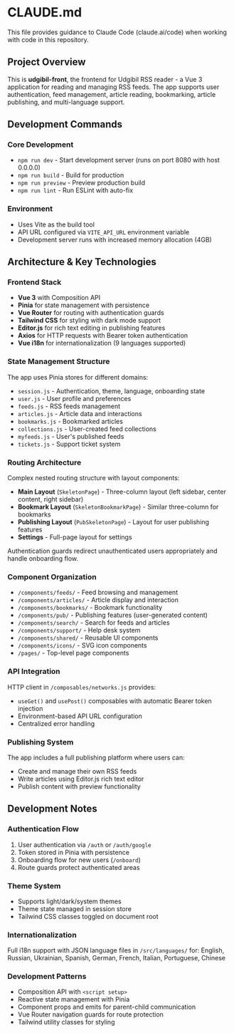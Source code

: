 # CLAUDE.md

This file provides guidance to Claude Code (claude.ai/code) when working with code in this repository.

## Project Overview

This is **udgibil-front**, the frontend for Udgibil RSS reader - a Vue 3 application for reading and managing RSS feeds. The app supports user authentication, feed management, article reading, bookmarking, article publishing, and multi-language support.

## Development Commands

### Core Development
- `npm run dev` - Start development server (runs on port 8080 with host 0.0.0.0)
- `npm run build` - Build for production 
- `npm run preview` - Preview production build
- `npm run lint` - Run ESLint with auto-fix

### Environment
- Uses Vite as the build tool
- API URL configured via `VITE_API_URL` environment variable
- Development server runs with increased memory allocation (4GB)

## Architecture & Key Technologies

### Frontend Stack
- **Vue 3** with Composition API
- **Pinia** for state management with persistence
- **Vue Router** for routing with authentication guards
- **Tailwind CSS** for styling with dark mode support
- **Editor.js** for rich text editing in publishing features
- **Axios** for HTTP requests with Bearer token authentication
- **Vue i18n** for internationalization (9 languages supported)

### State Management Structure
The app uses Pinia stores for different domains:
- `session.js` - Authentication, theme, language, onboarding state
- `user.js` - User profile and preferences
- `feeds.js` - RSS feeds management
- `articles.js` - Article data and interactions
- `bookmarks.js` - Bookmarked articles
- `collections.js` - User-created feed collections
- `myfeeds.js` - User's published feeds
- `tickets.js` - Support ticket system

### Routing Architecture
Complex nested routing structure with layout components:
- **Main Layout** (`SkeletonPage`) - Three-column layout (left sidebar, center content, right sidebar)
- **Bookmark Layout** (`SkeletonBookmarkPage`) - Similar three-column for bookmarks
- **Publishing Layout** (`PubSkeletonPage`) - Layout for user publishing features
- **Settings** - Full-page layout for settings

Authentication guards redirect unauthenticated users appropriately and handle onboarding flow.

### Component Organization
- `/components/feeds/` - Feed browsing and management
- `/components/articles/` - Article display and interaction
- `/components/bookmarks/` - Bookmark functionality
- `/components/pub/` - Publishing features (user-generated content)
- `/components/search/` - Search for feeds and articles
- `/components/support/` - Help desk system
- `/components/shared/` - Reusable UI components
- `/components/icons/` - SVG icon components
- `/pages/` - Top-level page components

### API Integration
HTTP client in `/composables/networks.js` provides:
- `useGet()` and `usePost()` composables with automatic Bearer token injection
- Environment-based API URL configuration
- Centralized error handling

### Publishing System
The app includes a full publishing platform where users can:
- Create and manage their own RSS feeds
- Write articles using Editor.js rich text editor
- Publish content with preview functionality

## Development Notes

### Authentication Flow
1. User authentication via `/auth` or `/auth/google`
2. Token stored in Pinia with persistence
3. Onboarding flow for new users (`/onboard`)
4. Route guards protect authenticated areas

### Theme System
- Supports light/dark/system themes
- Theme state managed in session store
- Tailwind CSS classes toggled on document root

### Internationalization
Full i18n support with JSON language files in `/src/languages/` for:
English, Russian, Ukrainian, Spanish, German, French, Italian, Portuguese, Chinese

### Development Patterns
- Composition API with `<script setup>`
- Reactive state management with Pinia
- Component props and emits for parent-child communication
- Vue Router navigation guards for route protection
- Tailwind utility classes for styling